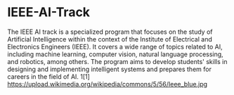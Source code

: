 # IEEE-AI-Track
The IEEE AI track is a specialized program that focuses on the study of Artificial Intelligence within the context of the Institute of Electrical and Electronics Engineers (IEEE). It covers a wide range of topics related to AI, including machine learning, computer vision, natural language processing, and robotics, among others. The program aims to develop students' skills in designing and implementing intelligent systems and prepares them for careers in the field of AI.
1[1] https://upload.wikimedia.org/wikipedia/commons/5/56/Ieee_blue.jpg
